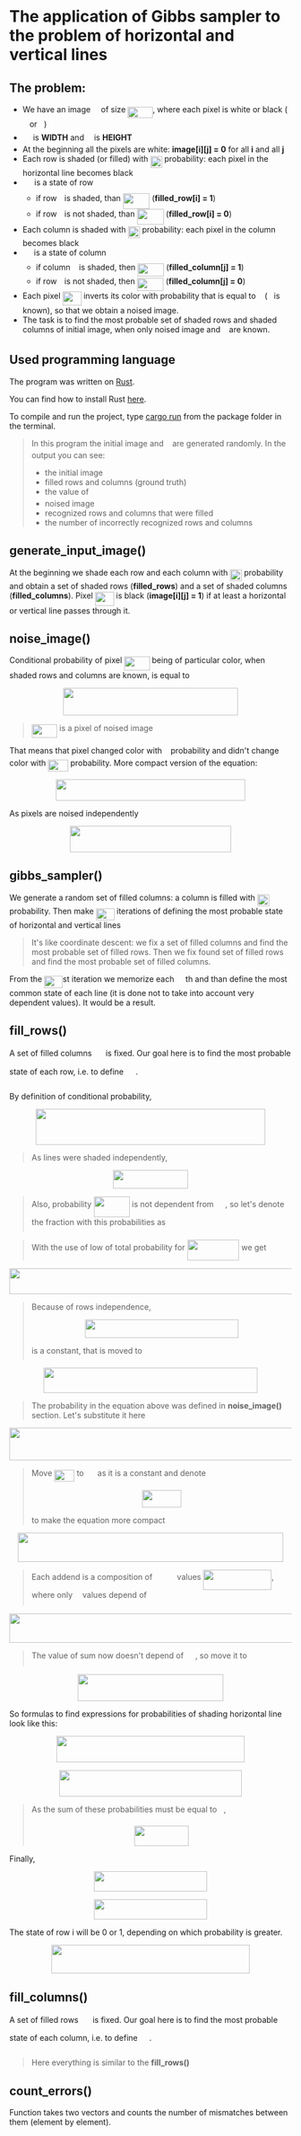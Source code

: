 
# The application of Gibbs sampler to the problem of horizontal and vertical lines

## The problem:
- We have an image <img src="/h2_gibbs_sampler/tex/19e3f7018228f8a8c6559d0ea5500aa2.svg?invert_in_darkmode&sanitize=true" align=middle width=10.747741949999991pt height=23.488575000000026pt/> of size <img src="/h2_gibbs_sampler/tex/205995f88b807b2f5268f7ef4053f049.svg?invert_in_darkmode&sanitize=true" align=middle width=44.39116769999999pt height=19.1781018pt/>,   where each pixel is white or black (<img src="/h2_gibbs_sampler/tex/29632a9bf827ce0200454dd32fc3be82.svg?invert_in_darkmode&sanitize=true" align=middle width=8.219209349999991pt height=21.18721440000001pt/> or <img src="/h2_gibbs_sampler/tex/034d0a6be0424bffe9a6e7ac9236c0f5.svg?invert_in_darkmode&sanitize=true" align=middle width=8.219209349999991pt height=21.18721440000001pt/>)
- <img src="/h2_gibbs_sampler/tex/0e51a2dede42189d77627c4d742822c3.svg?invert_in_darkmode&sanitize=true" align=middle width=14.433101099999991pt height=14.15524440000002pt/> is **WIDTH** and <img src="/h2_gibbs_sampler/tex/55a049b8f161ae7cfeb0197d75aff967.svg?invert_in_darkmode&sanitize=true" align=middle width=9.86687624999999pt height=14.15524440000002pt/> is **HEIGHT**
- At the beginning all the pixels are white:   **image[i][j] = 0** for all **i** and all **j**
- Each row is shaded (or filled) with <img src="/h2_gibbs_sampler/tex/cde2d598001a947a6afd044a43d15629.svg?invert_in_darkmode&sanitize=true" align=middle width=21.00464354999999pt height=21.18721440000001pt/> probability:  each pixel in the horizontal line becomes black
- <img src="/h2_gibbs_sampler/tex/97a36d5ccc9f08d2cd01b1f93f4b899b.svg?invert_in_darkmode&sanitize=true" align=middle width=16.77138869999999pt height=27.91243950000002pt/> is a state of row <img src="/h2_gibbs_sampler/tex/77a3b857d53fb44e33b53e4c8b68351a.svg?invert_in_darkmode&sanitize=true" align=middle width=5.663225699999989pt height=21.68300969999999pt/>
	- if row <img src="/h2_gibbs_sampler/tex/77a3b857d53fb44e33b53e4c8b68351a.svg?invert_in_darkmode&sanitize=true" align=middle width=5.663225699999989pt height=21.68300969999999pt/> is shaded, than <img src="/h2_gibbs_sampler/tex/85f1c09356d05fa5a62b6fd6586280cf.svg?invert_in_darkmode&sanitize=true" align=middle width=47.73014399999999pt height=27.91243950000002pt/> (**filled_row[i] = 1**)
	- if row <img src="/h2_gibbs_sampler/tex/77a3b857d53fb44e33b53e4c8b68351a.svg?invert_in_darkmode&sanitize=true" align=middle width=5.663225699999989pt height=21.68300969999999pt/> is not shaded, than <img src="/h2_gibbs_sampler/tex/72df4e2eae02dbdfa458cc320caf5692.svg?invert_in_darkmode&sanitize=true" align=middle width=47.73014399999999pt height=27.91243950000002pt/> (**filled_row[i] = 0**)
- Each column is shaded with <img src="/h2_gibbs_sampler/tex/cde2d598001a947a6afd044a43d15629.svg?invert_in_darkmode&sanitize=true" align=middle width=21.00464354999999pt height=21.18721440000001pt/> probability:   each pixel in the column becomes black
- <img src="/h2_gibbs_sampler/tex/b3d234448f64691462f80ccc552519f0.svg?invert_in_darkmode&sanitize=true" align=middle width=16.06362284999999pt height=22.831056599999986pt/> is a state of column <img src="/h2_gibbs_sampler/tex/36b5afebdba34564d884d347484ac0c7.svg?invert_in_darkmode&sanitize=true" align=middle width=7.710416999999989pt height=21.68300969999999pt/>
	- if column <img src="/h2_gibbs_sampler/tex/36b5afebdba34564d884d347484ac0c7.svg?invert_in_darkmode&sanitize=true" align=middle width=7.710416999999989pt height=21.68300969999999pt/> is shaded, then <img src="/h2_gibbs_sampler/tex/1df0a56024f3c2db6f77bea500a7d18d.svg?invert_in_darkmode&sanitize=true" align=middle width=47.022378149999994pt height=22.831056599999986pt/> (**filled_column[j] = 1**)
	- if row <img src="/h2_gibbs_sampler/tex/77a3b857d53fb44e33b53e4c8b68351a.svg?invert_in_darkmode&sanitize=true" align=middle width=5.663225699999989pt height=21.68300969999999pt/> is not shaded, then <img src="/h2_gibbs_sampler/tex/b80ab89879fab8e75bc39397af036438.svg?invert_in_darkmode&sanitize=true" align=middle width=47.022378149999994pt height=22.831056599999986pt/> (**filled_column[j] = 0**)
- Each pixel <img src="/h2_gibbs_sampler/tex/c0b1992d3baef9d56284273ee00bfb59.svg?invert_in_darkmode&sanitize=true" align=middle width=33.46495679999999pt height=24.65753399999998pt/> inverts its color   with probability that is equal to <img src="/h2_gibbs_sampler/tex/9ae7733dac2b7b4470696ed36239b676.svg?invert_in_darkmode&sanitize=true" align=middle width=7.66550399999999pt height=14.15524440000002pt/> (<img src="/h2_gibbs_sampler/tex/9ae7733dac2b7b4470696ed36239b676.svg?invert_in_darkmode&sanitize=true" align=middle width=7.66550399999999pt height=14.15524440000002pt/> is known),
  so that we obtain a noised image.
- The task is to find the most probable set of shaded rows and shaded columns
  of initial image, when only noised image and <img src="/h2_gibbs_sampler/tex/9ae7733dac2b7b4470696ed36239b676.svg?invert_in_darkmode&sanitize=true" align=middle width=7.66550399999999pt height=14.15524440000002pt/> are known.

## Used programming language
The program was written on [Rust](https://en.wikipedia.org/wiki/Rust_(programming_language)).

You can find how to install Rust [here](https://doc.rust-lang.org/book/2018-edition/ch01-01-installation.html).

To compile and run the project, type [cargo run](https://doc.rust-lang.org/book/2018-edition/ch01-03-hello-cargo.html) from the package folder in the terminal.

> In this program the initial image and <img src="/h2_gibbs_sampler/tex/9ae7733dac2b7b4470696ed36239b676.svg?invert_in_darkmode&sanitize=true" align=middle width=7.66550399999999pt height=14.15524440000002pt/> are generated randomly.
> In the output you can see:
> - the initial image
> - filled rows and columns (ground truth)
> - the value of <img src="/h2_gibbs_sampler/tex/9ae7733dac2b7b4470696ed36239b676.svg?invert_in_darkmode&sanitize=true" align=middle width=7.66550399999999pt height=14.15524440000002pt/>
> - noised image
> - recognized rows and columns that were filled
> - the number of incorrectly recognized rows and columns

## generate_input_image()
At the beginning we shade each row and each column with <img src="/h2_gibbs_sampler/tex/cde2d598001a947a6afd044a43d15629.svg?invert_in_darkmode&sanitize=true" align=middle width=21.00464354999999pt height=21.18721440000001pt/> probability and obtain a set of shaded rows (**filled_rows**) and a set of shaded columns (**filled_columns**).
Pixel <img src="/h2_gibbs_sampler/tex/5971e2f808332d089165a17966b76126.svg?invert_in_darkmode&sanitize=true" align=middle width=33.46495679999999pt height=24.65753399999998pt/> is black (**image[i][j] = 1**) if at least a horizontal or vertical line passes through it.

## noise_image()
Conditional probability of pixel <img src="/h2_gibbs_sampler/tex/f7c878d863b8740a35bef0abf9083e7c.svg?invert_in_darkmode&sanitize=true" align=middle width=45.59960459999999pt height=24.65753399999998pt/> being of particular color,  when shaded rows and columns are known, is equal to
<p align="center"><img src="/h2_gibbs_sampler/tex/59402d33984ac464c51ff4b7e9b56ecc.svg?invert_in_darkmode&sanitize=true" align=middle width=312.2120529pt height=49.315569599999996pt/></p>

> <img src="/h2_gibbs_sampler/tex/43975bca421b2780b079b6207e7ceacb.svg?invert_in_darkmode&sanitize=true" align=middle width=45.59960459999999pt height=24.65753399999998pt/> is a pixel of noised image

That means that pixel changed color with <img src="/h2_gibbs_sampler/tex/9ae7733dac2b7b4470696ed36239b676.svg?invert_in_darkmode&sanitize=true" align=middle width=7.66550399999999pt height=14.15524440000002pt/> probability and didn't change color with <img src="/h2_gibbs_sampler/tex/ecb696a21591a82341cd44a5149a4b42.svg?invert_in_darkmode&sanitize=true" align=middle width=35.97590369999999pt height=21.18721440000001pt/> probability.
More compact version of the equation:
<p align="center"><img src="/h2_gibbs_sampler/tex/ad01e4ffbca3f6ece3eff4209527363b.svg?invert_in_darkmode&sanitize=true" align=middle width=337.57727685pt height=37.8760371pt/></p>
As pixels are noised independently
<p align="center"><img src="/h2_gibbs_sampler/tex/186483addc03cd8426f16c714f4119ec.svg?invert_in_darkmode&sanitize=true" align=middle width=288.64540155pt height=47.1348339pt/></p>

## gibbs_sampler()
We generate a random set of filled columns: a column is filled with <img src="/h2_gibbs_sampler/tex/cde2d598001a947a6afd044a43d15629.svg?invert_in_darkmode&sanitize=true" align=middle width=21.00464354999999pt height=21.18721440000001pt/> probability.
Then make <img src="/h2_gibbs_sampler/tex/675eeb554f7b336873729327dab98036.svg?invert_in_darkmode&sanitize=true" align=middle width=32.876837399999985pt height=21.18721440000001pt/> iterations of defining the most probable state of horizontal and vertical lines

> It's like coordinate descent: we fix a set of filled columns and find the most probable set of filled rows.
> Then we fix found set of filled rows and find the most probable set of filled columns.

From the <img src="/h2_gibbs_sampler/tex/505c39ef5f8f41738b431c3c0ba939f7.svg?invert_in_darkmode&sanitize=true" align=middle width=32.876837399999985pt height=21.18721440000001pt/>st iteration we memorize each <img src="/h2_gibbs_sampler/tex/08f4ed92f27cec32cdd7a6ecd580f9e7.svg?invert_in_darkmode&sanitize=true" align=middle width=16.438418699999993pt height=21.18721440000001pt/>th and than define the most common state of each line (it is done not to take into account very dependent values).
It would be a result.

## fill_rows()
A set of filled columns <img src="/h2_gibbs_sampler/tex/e72272dbdbde7bea238eb84b405c5788.svg?invert_in_darkmode&sanitize=true" align=middle width=16.89978675pt height=32.16441360000002pt/> is fixed.
Our goal here is to find the most probable state of each row, i.e. to define <img src="/h2_gibbs_sampler/tex/431675e369f79fc8cb953d92c464ad59.svg?invert_in_darkmode&sanitize=true" align=middle width=17.607552599999998pt height=32.16441360000002pt/>.

By definition of conditional probability,
<p align="center"><img src="/h2_gibbs_sampler/tex/4534b2cd4dddd7e1266ee39acfbc50fb.svg?invert_in_darkmode&sanitize=true" align=middle width=410.72460494999996pt height=63.7811526pt/></p>

>As lines were shaded independently,
<p align="center"><img src="/h2_gibbs_sampler/tex/b90cfff45178b64d0908327db020a635.svg?invert_in_darkmode&sanitize=true" align=middle width=133.6697769pt height=32.990165999999995pt/></p>

>Also, probability <img src="/h2_gibbs_sampler/tex/63095e9c415c6357896e6ee4c2793012.svg?invert_in_darkmode&sanitize=true" align=middle width=64.23135674999999pt height=37.80850590000001pt/> is not dependent from <img src="/h2_gibbs_sampler/tex/97a36d5ccc9f08d2cd01b1f93f4b899b.svg?invert_in_darkmode&sanitize=true" align=middle width=16.77138869999999pt height=27.91243950000002pt/>, so let's denote the fraction with this probabilities as <img src="/h2_gibbs_sampler/tex/db0e77b2ab4f495dea1f5c5c08588288.svg?invert_in_darkmode&sanitize=true" align=middle width=16.39974929999999pt height=22.465723500000017pt/>

>With the use of low of total probability for <img src="/h2_gibbs_sampler/tex/9a5e8f17faec7ebef64505044b7f90c0.svg?invert_in_darkmode&sanitize=true" align=middle width=92.78342204999998pt height=37.8085191pt/> we get

<p align="center"><img src="/h2_gibbs_sampler/tex/277ea259080e3978abef13c2110fee04.svg?invert_in_darkmode&sanitize=true" align=middle width=597.6928452pt height=45.477827999999995pt/></p>

> Because of rows independence,
> <p align="center"><img src="/h2_gibbs_sampler/tex/7681432e522b882955a3c74acb19156d.svg?invert_in_darkmode&sanitize=true" align=middle width=273.83124945000003pt height=32.990165999999995pt/></p>
> is a constant, that is moved to <img src="/h2_gibbs_sampler/tex/db0e77b2ab4f495dea1f5c5c08588288.svg?invert_in_darkmode&sanitize=true" align=middle width=16.39974929999999pt height=22.465723500000017pt/>

<p align="center"><img src="/h2_gibbs_sampler/tex/360eb1a1300df50f3c091caab706c03d.svg?invert_in_darkmode&sanitize=true" align=middle width=382.65896955pt height=45.477827999999995pt/></p>

> The probability in the equation above was defined in **noise_image()** section.
Let's substitute it here

<p align="center"><img src="/h2_gibbs_sampler/tex/468b2045bd7dc54030bb456aaa810e4e.svg?invert_in_darkmode&sanitize=true" align=middle width=589.99446165pt height=57.44136255pt/></p>

> Move <img src="/h2_gibbs_sampler/tex/ecb696a21591a82341cd44a5149a4b42.svg?invert_in_darkmode&sanitize=true" align=middle width=35.97590369999999pt height=21.18721440000001pt/> to <img src="/h2_gibbs_sampler/tex/db0e77b2ab4f495dea1f5c5c08588288.svg?invert_in_darkmode&sanitize=true" align=middle width=16.39974929999999pt height=22.465723500000017pt/> as it is a constant and denote
> <p align="center"><img src="/h2_gibbs_sampler/tex/ed897f782d76df45a83e62f66d8292be.svg?invert_in_darkmode&sanitize=true" align=middle width=70.4426184pt height=30.8440539pt/></p>
> to make the equation more compact

<p align="center"><img src="/h2_gibbs_sampler/tex/a9fc3ef9f7330711da9bf040eb969be0.svg?invert_in_darkmode&sanitize=true" align=middle width=474.99369720000004pt height=52.0759239pt/></p>

> Each addend is a composition of <img src="/h2_gibbs_sampler/tex/02713dbceae45e5d6a2d9c20bf3b8271.svg?invert_in_darkmode&sanitize=true" align=middle width=36.17195834999999pt height=14.611911599999981pt/> values <img src="/h2_gibbs_sampler/tex/8f1f34e4e8b80c547dde80544d0ff136.svg?invert_in_darkmode&sanitize=true" align=middle width=122.12530439999998pt height=36.4155132pt/>, where only <img src="/h2_gibbs_sampler/tex/55a049b8f161ae7cfeb0197d75aff967.svg?invert_in_darkmode&sanitize=true" align=middle width=9.86687624999999pt height=14.15524440000002pt/> values depend of <img src="/h2_gibbs_sampler/tex/97a36d5ccc9f08d2cd01b1f93f4b899b.svg?invert_in_darkmode&sanitize=true" align=middle width=16.77138869999999pt height=27.91243950000002pt/>

<p align="center"><img src="/h2_gibbs_sampler/tex/2112b6961ff3c8e55e9220cb6fc1b2eb.svg?invert_in_darkmode&sanitize=true" align=middle width=648.3546696pt height=52.0759239pt/></p>

> The value of sum now doesn't depend of <img src="/h2_gibbs_sampler/tex/97a36d5ccc9f08d2cd01b1f93f4b899b.svg?invert_in_darkmode&sanitize=true" align=middle width=16.77138869999999pt height=27.91243950000002pt/>, so move it to <img src="/h2_gibbs_sampler/tex/db0e77b2ab4f495dea1f5c5c08588288.svg?invert_in_darkmode&sanitize=true" align=middle width=16.39974929999999pt height=22.465723500000017pt/>

<p align="center"><img src="/h2_gibbs_sampler/tex/888f17377326aca7d51eb69bb03cb543.svg?invert_in_darkmode&sanitize=true" align=middle width=260.58845505pt height=47.1348339pt/></p>

So formulas to find expressions for probabilities of shading horizontal line
look like this:
<p align="center"><img src="/h2_gibbs_sampler/tex/61fa1c91fdd2b2aef85ee8e8699dd609.svg?invert_in_darkmode&sanitize=true" align=middle width=335.91632415pt height=47.1348339pt/></p>

<p align="center"><img src="/h2_gibbs_sampler/tex/9ccd2dfdfe3432ab19569127cd1c7d79.svg?invert_in_darkmode&sanitize=true" align=middle width=326.82568875pt height=47.1348339pt/></p>

> As the sum of these probabilities must be equal to <img src="/h2_gibbs_sampler/tex/034d0a6be0424bffe9a6e7ac9236c0f5.svg?invert_in_darkmode&sanitize=true" align=middle width=8.219209349999991pt height=21.18721440000001pt/>,
> <p align="center"><img src="/h2_gibbs_sampler/tex/fe2f262bdc17b051d1a20e6728b3170d.svg?invert_in_darkmode&sanitize=true" align=middle width=97.0592733pt height=35.45589465pt/></p>

Finally,
<p align="center"><img src="/h2_gibbs_sampler/tex/d72d4eb278df1cb514c612cf1980ba4b.svg?invert_in_darkmode&sanitize=true" align=middle width=202.75785254999997pt height=36.09514755pt/></p>

<p align="center"><img src="/h2_gibbs_sampler/tex/ec9969095299ca2a88b121a133823fa8.svg?invert_in_darkmode&sanitize=true" align=middle width=202.75785254999997pt height=36.09514755pt/></p>
The state of row i will be 0 or 1,  depending on which probability is greater.
<p align="center"><img src="/h2_gibbs_sampler/tex/cb799c3af624fee8b180399844e29259.svg?invert_in_darkmode&sanitize=true" align=middle width=354.25650479999996pt height=51.2880489pt/></p>

## fill_columns()
A set of filled rows <img src="/h2_gibbs_sampler/tex/431675e369f79fc8cb953d92c464ad59.svg?invert_in_darkmode&sanitize=true" align=middle width=17.607552599999998pt height=32.16441360000002pt/> is fixed.
Our goal here is to find the most probable state of each column, i.e. to define <img src="/h2_gibbs_sampler/tex/e72272dbdbde7bea238eb84b405c5788.svg?invert_in_darkmode&sanitize=true" align=middle width=16.89978675pt height=32.16441360000002pt/>.

> Here everything is similar to the **fill_rows()**

## count_errors()
Function takes two vectors and counts the number of mismatches between them
(element by element).

